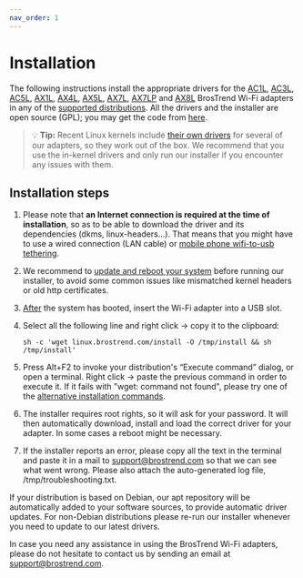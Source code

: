 ```yaml
---
nav_order: 1
---
```


# Installation

The following instructions install the appropriate drivers for the
[AC1L](https://www.brostrend.com/products/ac1l),
[AC3L](https://www.brostrend.com/products/ac3l),
[AC5L](https://www.brostrend.com/products/ac5l),
[AX1L](https://www.brostrend.com/products/ax1l),
[AX4L](https://www.brostrend.com/products/ax4l),
[AX5L](https://www.brostrend.com/products/ax5l),
[AX7L](https://www.brostrend.com/products/ax7l),
[AX7LP](https://www.brostrend.com/products/ax7lp) and
[AX8L](https://www.brostrend.com/products/ax8l) BrosTrend Wi-Fi adapters in any
of the [supported distributions](supported-distributions). All the drivers and
the installer are open source (GPL); you may get the code from
[here](troubleshooting/source-code).

> 💡 **Tip:** Recent Linux kernels include [their own
> drivers](supported-distributions/#in-kernel-drivers) for several of our
> adapters, so they work out of the box. We recommend that you use the
> in-kernel drivers and only run our installer if you encounter any issues with
> them.

## Installation steps

1. Please note that **an Internet connection is required at the time of
installation**, so as to be able to download the driver and its dependencies
(dkms, linux-headers...). That means that you might have to use a wired
connection (LAN cable) or [mobile phone wifi-to-usb
tethering](https://www.makeuseof.com/tag/how-to-tether-your-smartphone-in-linux).

2. We recommend to [update and reboot your system](troubleshooting/os-updates)
before running our installer, to avoid some common issues like mismatched
kernel headers or old http certificates.

3. [After](advanced/usb_modeswitch) the system has booted, insert the Wi-Fi
   adapter into a USB slot.

4. Select all the following line and right click → copy it to the clipboard:

    ```shell
    sh -c 'wget linux.brostrend.com/install -O /tmp/install && sh /tmp/install'
    ```

5. Press Alt+F2 to invoke your distribution's “Execute command” dialog, or open
a terminal. Right click → paste the previous command in order to execute it. If
it fails with "wget: command not found", please try one of the [alternative
installation commands](troubleshooting/alternative-installation-commands).

6. The installer requires root rights, so it will ask for your password. It
will then automatically download, install and load the correct driver for your
adapter. In some cases a reboot might be necessary.

7. If the installer reports an error, please copy all the text in the terminal
and paste it in a mail to [support@brostrend.com](mailto:support@brostrend.com)
so that we can see what went wrong. Please also attach the auto-generated log
file, /tmp/troubleshooting.txt.

If your distribution is based on Debian, our apt repository will be
automatically added to your software sources, to provide automatic driver
updates. For non-Debian distributions please re-run our installer whenever you
need to update to our latest drivers.

In case you need any assistance in using the BrosTrend Wi-Fi adapters, please
do not hesitate to contact us by sending an email at
[support@brostrend.com](mailto:support@brostrend.com).
